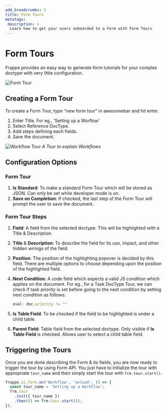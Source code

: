 ```yaml
---
add_breadcrumbs: 1
title: Form Tours
metatags:
 description: >
  Learn how to get your users onboarded to a Form with Form Tours
---
```


# Form Tours

Frappe provides an easy way to generate form tutorials for your complex doctype with very little configuration. 

![Form Tour](/docs/assets/img/form-tour-display.png)

## Creating a Form Tour

To create a Form Tour, type "new form tour" in awesomebar and hit enter.

1. Enter Title. For eg., 'Setting up a Worflow'
1. Select Reference DocType.
1. Add steps defining each fields.
1. Save the document.

![Workflow Tour](/docs/assets/img/workflow-form-tour.png)
*A Tour to explain Workflows*

## Configuration Options

### Form Tour

1. **Is Standard**: To make a standard Form Tour which will be stored as JSON. Can only be set while developer mode is on.
1. **Save on Completion**: If checked, the last step of the Form Tour will prompt the user to save the document.

### Form Tour Steps

1. **Field**: A field from the selected doctype. This will be highlighted with a Title & Description.
1. **Title** & **Description**: To describe the field for its use, impact, and other hidden wirings of the field. 
1. **Position**: The position of the highlighting popover is decided by this field. There are multiple options to choose depending upon the position of the highlighted field. 
1. **Next Condition**: A code field which expects a valid JS condition which applies on the document. For eg., for a Task DocType Tour, we can check if task priority is set before going to the next condition by setting next condition as follows:

    ```js
    eval: doc.priority != ""
    ```
1. **Is Table Field**: To be checked if the field to be highlighted is under a child table.
1. **Parent Field**: Table field from the selected doctype. Only visible if **Is Table Field** is checked. Allows user to select a child table field.

## Triggering the Tours

Once you are done describing the Form & its fields, you are now ready to trigger the tour by using Form API. You just have to initialize the tour with appropriate `tour_name` and then simply start the tour with `frm.tour.start()`. 

```js
frappe.ui.form.on('Workflow', 'onload', () => {
  const tour_name = 'Setting up a Workflow';
  frm.tour
    .init({ tour_name })
    .then(() => frm.tour.start());
});
```
